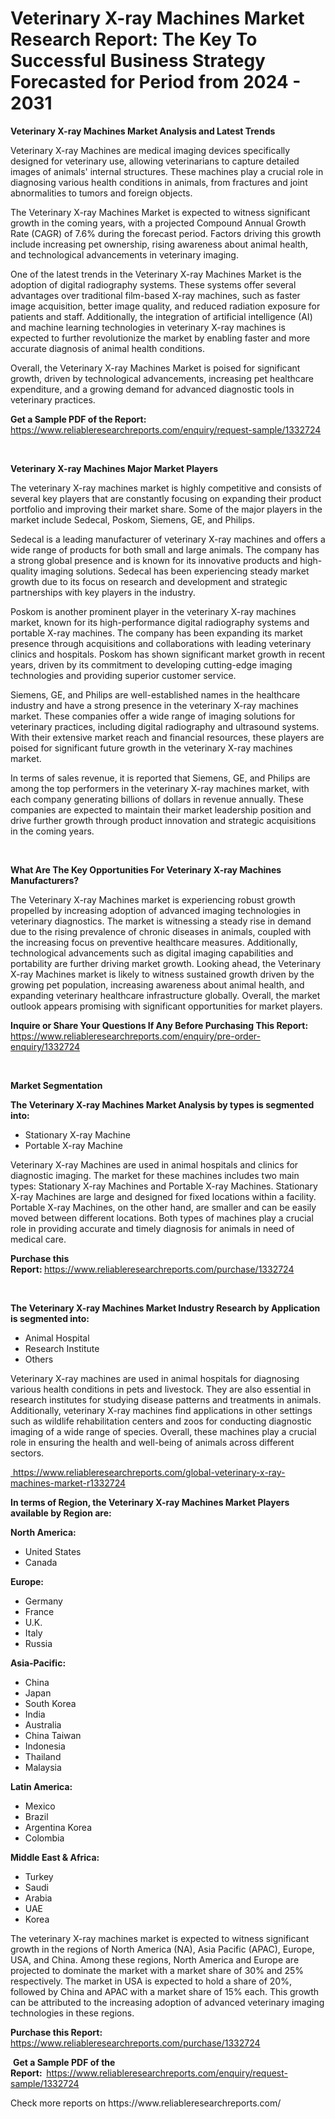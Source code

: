 <p><h1>Veterinary X-ray Machines Market Research Report: The Key To Successful Business Strategy Forecasted for Period from 2024 - 2031</h1></p><p><strong>Veterinary X-ray Machines Market Analysis and Latest Trends</strong></p>
<p><p>Veterinary X-ray Machines are medical imaging devices specifically designed for veterinary use, allowing veterinarians to capture detailed images of animals' internal structures. These machines play a crucial role in diagnosing various health conditions in animals, from fractures and joint abnormalities to tumors and foreign objects.</p><p>The Veterinary X-ray Machines Market is expected to witness significant growth in the coming years, with a projected Compound Annual Growth Rate (CAGR) of 7.6% during the forecast period. Factors driving this growth include increasing pet ownership, rising awareness about animal health, and technological advancements in veterinary imaging.</p><p>One of the latest trends in the Veterinary X-ray Machines Market is the adoption of digital radiography systems. These systems offer several advantages over traditional film-based X-ray machines, such as faster image acquisition, better image quality, and reduced radiation exposure for patients and staff. Additionally, the integration of artificial intelligence (AI) and machine learning technologies in veterinary X-ray machines is expected to further revolutionize the market by enabling faster and more accurate diagnosis of animal health conditions.</p><p>Overall, the Veterinary X-ray Machines Market is poised for significant growth, driven by technological advancements, increasing pet healthcare expenditure, and a growing demand for advanced diagnostic tools in veterinary practices.</p></p>
<p><strong>Get a Sample PDF of the Report:&nbsp;</strong> <a href="https://www.reliableresearchreports.com/enquiry/request-sample/1332724">https://www.reliableresearchreports.com/enquiry/request-sample/1332724</a></p>
<p>&nbsp;</p>
<p><strong>Veterinary X-ray Machines Major Market Players</strong></p>
<p><p>The veterinary X-ray machines market is highly competitive and consists of several key players that are constantly focusing on expanding their product portfolio and improving their market share. Some of the major players in the market include Sedecal, Poskom, Siemens, GE, and Philips.</p><p>Sedecal is a leading manufacturer of veterinary X-ray machines and offers a wide range of products for both small and large animals. The company has a strong global presence and is known for its innovative products and high-quality imaging solutions. Sedecal has been experiencing steady market growth due to its focus on research and development and strategic partnerships with key players in the industry.</p><p>Poskom is another prominent player in the veterinary X-ray machines market, known for its high-performance digital radiography systems and portable X-ray machines. The company has been expanding its market presence through acquisitions and collaborations with leading veterinary clinics and hospitals. Poskom has shown significant market growth in recent years, driven by its commitment to developing cutting-edge imaging technologies and providing superior customer service.</p><p>Siemens, GE, and Philips are well-established names in the healthcare industry and have a strong presence in the veterinary X-ray machines market. These companies offer a wide range of imaging solutions for veterinary practices, including digital radiography and ultrasound systems. With their extensive market reach and financial resources, these players are poised for significant future growth in the veterinary X-ray machines market.</p><p>In terms of sales revenue, it is reported that Siemens, GE, and Philips are among the top performers in the veterinary X-ray machines market, with each company generating billions of dollars in revenue annually. These companies are expected to maintain their market leadership position and drive further growth through product innovation and strategic acquisitions in the coming years.</p></p>
<p>&nbsp;</p>
<p><strong>What Are The Key Opportunities For Veterinary X-ray Machines Manufacturers?</strong></p>
<p><p>The Veterinary X-ray Machines market is experiencing robust growth propelled by increasing adoption of advanced imaging technologies in veterinary diagnostics. The market is witnessing a steady rise in demand due to the rising prevalence of chronic diseases in animals, coupled with the increasing focus on preventive healthcare measures. Additionally, technological advancements such as digital imaging capabilities and portability are further driving market growth. Looking ahead, the Veterinary X-ray Machines market is likely to witness sustained growth driven by the growing pet population, increasing awareness about animal health, and expanding veterinary healthcare infrastructure globally. Overall, the market outlook appears promising with significant opportunities for market players.</p></p>
<p><strong>Inquire or Share Your Questions If Any Before Purchasing This Report:</strong> <a href="https://www.reliableresearchreports.com/enquiry/pre-order-enquiry/1332724">https://www.reliableresearchreports.com/enquiry/pre-order-enquiry/1332724</a></p>
<p>&nbsp;</p>
<p><strong>Market Segmentation</strong></p>
<p><strong>The Veterinary X-ray Machines Market Analysis by types is segmented into:</strong></p>
<p><ul><li>Stationary X-ray Machine</li><li>Portable X-ray Machine</li></ul></p>
<p><p>Veterinary X-ray Machines are used in animal hospitals and clinics for diagnostic imaging. The market for these machines includes two main types: Stationary X-ray Machines and Portable X-ray Machines. Stationary X-ray Machines are large and designed for fixed locations within a facility. Portable X-ray Machines, on the other hand, are smaller and can be easily moved between different locations. Both types of machines play a crucial role in providing accurate and timely diagnosis for animals in need of medical care.</p></p>
<p><strong>Purchase this Report:&nbsp;</strong><a href="https://www.reliableresearchreports.com/purchase/1332724">https://www.reliableresearchreports.com/purchase/1332724</a></p>
<p>&nbsp;</p>
<p><strong>The Veterinary X-ray Machines Market Industry Research by Application is segmented into:</strong></p>
<p><ul><li>Animal Hospital</li><li>Research Institute</li><li>Others</li></ul></p>
<p><p>Veterinary X-ray machines are used in animal hospitals for diagnosing various health conditions in pets and livestock. They are also essential in research institutes for studying disease patterns and treatments in animals. Additionally, veterinary X-ray machines find applications in other settings such as wildlife rehabilitation centers and zoos for conducting diagnostic imaging of a wide range of species. Overall, these machines play a crucial role in ensuring the health and well-being of animals across different sectors.</p></p>
<p><a href="https://www.reliableresearchreports.com/global-veterinary-x-ray-machines-market-r1332724">&nbsp;https://www.reliableresearchreports.com/global-veterinary-x-ray-machines-market-r1332724</a></p>
<p><strong>In terms of Region, the Veterinary X-ray Machines Market Players available by Region are:</strong></p>
<p>
    <p> <strong> North America: </strong>
        <ul>
            <li>United States</li>
            <li>Canada</li>
        </ul>
        </p> 
    <p> <strong> Europe: </strong>
        <ul>
            <li>Germany</li>
            <li>France</li>
            <li>U.K.</li>
            <li>Italy</li>
            <li>Russia</li>
        </ul>
        </p> 
    <p> <strong> Asia-Pacific: </strong>
        <ul>
            <li>China</li>
            <li>Japan</li>
            <li>South Korea</li>
            <li>India</li>
            <li>Australia</li>
            <li>China Taiwan</li>
            <li>Indonesia</li>
            <li>Thailand</li>
            <li>Malaysia</li>
        </ul>
        </p> 
    <p> <strong> Latin America: </strong>
        <ul>
            <li>Mexico</li>
            <li>Brazil</li>
            <li>Argentina Korea</li>
            <li>Colombia</li>
        </ul>
        </p> 
    <p> <strong> Middle East & Africa: </strong>
        <ul>
            <li>Turkey</li>
            <li>Saudi</li>
            <li>Arabia</li>
            <li>UAE</li>
            <li>Korea</li>
        </ul>
    </p>
    </p>
<p><p>The veterinary X-ray machines market is expected to witness significant growth in the regions of North America (NA), Asia Pacific (APAC), Europe, USA, and China. Among these regions, North America and Europe are projected to dominate the market with a market share of 30% and 25% respectively. The market in USA is expected to hold a share of 20%, followed by China and APAC with a market share of 15% each. This growth can be attributed to the increasing adoption of advanced veterinary imaging technologies in these regions.</p></p>
<p><strong>Purchase this Report: </strong><a href="https://www.reliableresearchreports.com/purchase/1332724">https://www.reliableresearchreports.com/purchase/1332724</a></p>
<p>&nbsp;<strong>Get a Sample PDF of the Report:&nbsp;&nbsp;</strong><a href="https://www.reliableresearchreports.com/enquiry/request-sample/1332724">https://www.reliableresearchreports.com/enquiry/request-sample/1332724</a></p>
<p><strong></strong></p>
<p>Check more reports on https://www.reliableresearchreports.com/</p>